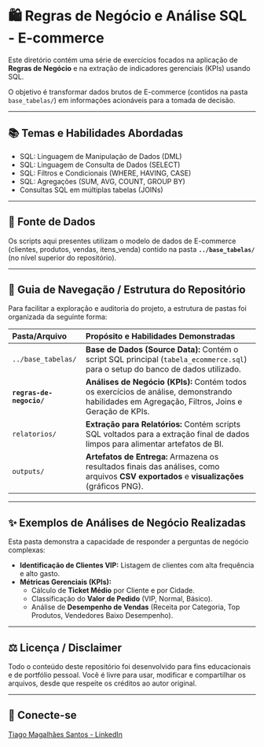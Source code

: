 # 🛍️ Regras de Negócio e Análise SQL - E-commerce

Este diretório contém uma série de exercícios focados na aplicação de **Regras de Negócio** e na extração de indicadores gerenciais (KPIs) usando SQL.

O objetivo é transformar dados brutos de E-commerce (contidos na pasta `base_tabelas/`) em informações acionáveis para a tomada de decisão.

---

## 📚 Temas e Habilidades Abordadas

* SQL: Linguagem de Manipulação de Dados (DML)
* SQL: Linguagem de Consulta de Dados (SELECT)
* SQL: Filtros e Condicionais (WHERE, HAVING, CASE)
* SQL: Agregações (SUM, AVG, COUNT, GROUP BY)
* Consultas SQL em múltiplas tabelas (JOINs)

---

## 💾 Fonte de Dados

Os scripts aqui presentes utilizam o modelo de dados de E-commerce (clientes, produtos, vendas, itens\_venda) contido na pasta **`../base_tabelas/`** (no nível superior do repositório).

---

## 📁 Guia de Navegação / Estrutura do Repositório

Para facilitar a exploração e auditoria do projeto, a estrutura de pastas foi organizada da seguinte forma:

| Pasta/Arquivo | Propósito e Habilidades Demonstradas |
| :--- | :--- |
| `../base_tabelas/` | **Base de Dados (Source Data):** Contém o script SQL principal (`tabela_ecommerce.sql`) para o setup do banco de dados utilizado. |
| **`regras-de-negocio/`** | **Análises de Negócio (KPIs):** Contém todos os exercícios de análise, demonstrando habilidades em Agregação, Filtros, Joins e Geração de KPIs. |
| `relatorios/` | **Extração para Relatórios:** Contém scripts SQL voltados para a extração final de dados limpos para alimentar artefatos de BI. |
| `outputs/` | **Artefatos de Entrega:** Armazena os resultados finais das análises, como arquivos **CSV exportados** e **visualizações** (gráficos PNG). |

---

## ✨ Exemplos de Análises de Negócio Realizadas

Esta pasta demonstra a capacidade de responder a perguntas de negócio complexas:

* **Identificação de Clientes VIP:** Listagem de clientes com alta frequência e alto gasto.
* **Métricas Gerenciais (KPIs):**
    * Cálculo de **Ticket Médio** por Cliente e por Cidade.
    * Classificação do **Valor de Pedido** (VIP, Normal, Básico).
    * Análise de **Desempenho de Vendas** (Receita por Categoria, Top Produtos, Vendedores Baixo Desempenho).

---

## ⚖️ Licença / Disclaimer

Todo o conteúdo deste repositório foi desenvolvido para fins educacionais e de portfólio pessoal. Você é livre para usar, modificar e compartilhar os arquivos, desde que respeite os créditos ao autor original.

---

## 🤝 Conecte-se

[Tiago Magalhães Santos - LinkedIn](https://www.linkedin.com/in/tiago-magalh%C3%A3es-santos-0b6ab0b6/)
